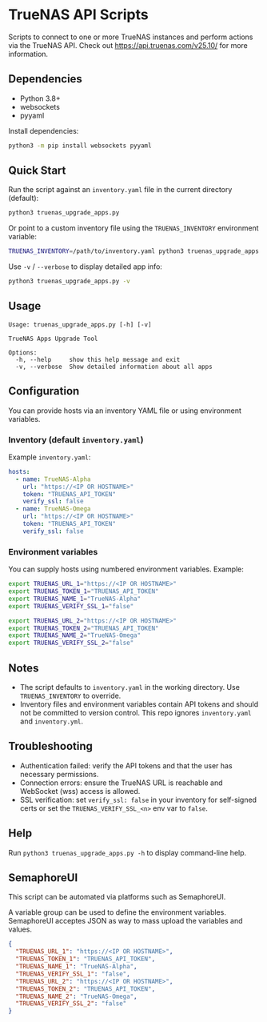 # TrueNAS API Scripts

Scripts to connect to one or more TrueNAS instances and perform actions via the TrueNAS API. Check out https://api.truenas.com/v25.10/ for more information.

## Dependencies

- Python 3.8+
- websockets
- pyyaml

Install dependencies:

```bash
python3 -m pip install websockets pyyaml
```

## Quick Start

Run the script against an `inventory.yaml` file in the current directory (default):

```bash
python3 truenas_upgrade_apps.py
```

Or point to a custom inventory file using the `TRUENAS_INVENTORY` environment variable:

```bash
TRUENAS_INVENTORY=/path/to/inventory.yaml python3 truenas_upgrade_apps.py
```

Use `-v` / `--verbose` to display detailed app info:

```bash
python3 truenas_upgrade_apps.py -v
```

## Usage

```
Usage: truenas_upgrade_apps.py [-h] [-v]

TrueNAS Apps Upgrade Tool

Options:
  -h, --help     show this help message and exit
  -v, --verbose  Show detailed information about all apps
```

## Configuration

You can provide hosts via an inventory YAML file or using environment variables.

### Inventory (default `inventory.yaml`)

Example `inventory.yaml`:

```yaml
hosts:
  - name: TrueNAS-Alpha
    url: "https://<IP OR HOSTNAME>"
    token: "TRUENAS_API_TOKEN"
    verify_ssl: false
  - name: TrueNAS-Omega
    url: "https://<IP OR HOSTNAME>"
    token: "TRUENAS_API_TOKEN"
    verify_ssl: false
```

### Environment variables

You can supply hosts using numbered environment variables. Example:

```bash
export TRUENAS_URL_1="https://<IP OR HOSTNAME>"
export TRUENAS_TOKEN_1="TRUENAS_API_TOKEN"
export TRUENAS_NAME_1="TrueNAS-Alpha"
export TRUENAS_VERIFY_SSL_1="false"

export TRUENAS_URL_2="https://<IP OR HOSTNAME>"
export TRUENAS_TOKEN_2="TRUENAS_API_TOKEN"
export TRUENAS_NAME_2="TrueNAS-Omega"
export TRUENAS_VERIFY_SSL_2="false"
```

## Notes

- The script defaults to `inventory.yaml` in the working directory. Use `TRUENAS_INVENTORY` to override.
- Inventory files and environment variables contain API tokens and should not be committed to version control. This repo ignores `inventory.yaml` and `inventory.yml`.

## Troubleshooting

- Authentication failed: verify the API tokens and that the user has necessary permissions.
- Connection errors: ensure the TrueNAS URL is reachable and WebSocket (wss) access is allowed.
- SSL verification: set `verify_ssl: false` in your inventory for self-signed certs or set the `TRUENAS_VERIFY_SSL_<n>` env var to `false`.

## Help

Run `python3 truenas_upgrade_apps.py -h` to display command-line help.


## SemaphoreUI

This script can be automated via platforms such as SemaphoreUI.

A variable group can be used to define the environment variables. SemaphoreUI acceptes JSON as way to mass upload the variables and values.

```json
{
  "TRUENAS_URL_1": "https://<IP OR HOSTNAME>",
  "TRUENAS_TOKEN_1": "TRUENAS_API_TOKEN",
  "TRUENAS_NAME_1": "TrueNAS-Alpha",
  "TRUENAS_VERIFY_SSL_1": "false",
  "TRUENAS_URL_2": "https://<IP OR HOSTNAME>",
  "TRUENAS_TOKEN_2": "TRUENAS_API_TOKEN",
  "TRUENAS_NAME_2": "TrueNAS-Omega",
  "TRUENAS_VERIFY_SSL_2": "false"
}
```

